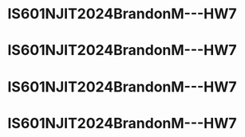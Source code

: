# IS601NJIT2024BrandonM---HW7
# IS601NJIT2024BrandonM---HW7
# IS601NJIT2024BrandonM---HW7
# IS601NJIT2024BrandonM---HW7
